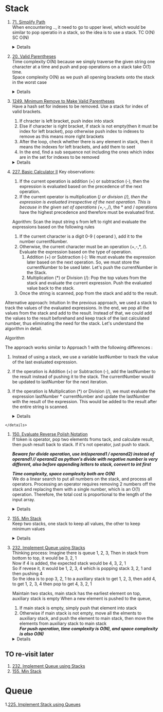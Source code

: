 # Stack
1. [71. Simplify Path](https://leetcode.com/problems/simplify-path)  
   When encountering .., it need to go to upper level, which would be similar to pop operatio in a stack, so the idea is to use a stack.  TC O(N) SC O(N)
    <details>
      
      ```python
       def simplifyPath(self, path: str) -> str:
           stack = []
           for part in path.split("/"):
               if part == "..":
                   if stack:
                       stack.pop()
               elif part and part != ".":
                   stack.append(part)
   
           return "/" + "/".join(stack)
      ```
    </details>
    
1. [20. Valid Parentheses](https://leetcode.com/problems/valid-parentheses)  
   Time complexity O(N) because we simply traverse the given string one character at a time and push and pop operations on a stack take O(1) time.  
   Space complexity O(N) as we push all opening brackets onto the stack in the worst case
    <details>
      
      ```python
      def isValid(self, s: str) -> bool:
          closeOpenMap = { ")" : "(", "}" : "{", "]" : "["}
          stack = []
          for ch in s:
              if ch in closeOpenMap:
                  if not stack or stack[-1] != closeOpenMap[ch]:
                      return False
                  else:
                      stack.pop()
              else:
                  stack.append(ch)
          return not stack
      ```
    </details>

1. [1249. Minimum Remove to Make Valid Parentheses](https://leetcode.com/problems/minimum-remove-to-make-valid-parentheses/)  
   Have a hash set for indexes to be removed. Use a stack for index of valid brackets.   
   1. If chracter is left bracket, push index into stack  
   1. Else if character is right bracket, if stack is not empty(then it must be index for left bracket), pop otherwise push index to indexes to remove as this means more right brackets 
   1. After the loop, check whether there is any element in stack, then it means the indexes for left brackets, and add them to seet
   1. In the end, find a sub sequence not including the ones which index are in the set for indexes to be removed
    <details>
      
      ```python
       def minRemoveToMakeValid(self, s: str) -> str:
           indexesToRemove = set()
           stack = []
           for i, c in enumerate(s):
               if c == "(":
                   stack.append(i)
               elif c == ")":
                   if stack:
                       stack.pop()
                   else:
                       indexesToRemove.add(i)
           
           while stack:
               indexesToRemove.add(stack.pop())
           
           validChars = []
           for i, c in enumerate(s):
               if not i in indexesToRemove:
                   validChars.append(c)
   
           return "".join(validChars)       
      ```
    </details>

1. [227. Basic Calculator II](https://leetcode.com/problems/basic-calculator-ii) 
   Key observations:
   1. If the current operation is addition (+) or subtraction (-), then the expression is evaluated based on the precedence of the next operation.
   1. If the current operator is multiplication (*) or division (/), then the expression is evaluated irrespective of the next operation. This is because in the given set of operations (+,-,*,/), the * and / operations have the highest precedence and therefore must be evaluated first.

   Agorithm:
   Scan the input string s from left to right and evaluate the expressions based on the following rules
   1. If the current character is a digit 0-9 ( operand ), add it to the number currentNumber.  
   1. Otherwise, the current character must be an operation (+,-,*, /). Evaluate the expression based on the type of operation.  
      1. Addition (+) or Subtraction (-): We must evaluate the expression later based on the next operation. So, we must store the currentNumber to be used later. Let's push the currentNumber in the Stack.  
      1. Multiplication (*) or Division (/): Pop the top values from the stack and evaluate the current expression. Push the evaluated value back to the stack.  
   1. Once the string is scanned, pop from the stack and add to the result.  

Alternative approach:
   Intuition
   In the previous approach, we used a stack to track the values of the evaluated expressions. In the end, we pop all the values from the stack and add to the result. Instead of that, we could add the values to the result beforehand and keep track of the last calculated number, thus eliminating the need for the stack. Let's understand the algorithm in detail.

   Algorithm

   The approach works similar to Approach 1 with the following differences :  
   1. Instead of using a stack, we use a variable lastNumber to track the value of the last evaluated expression.  
   1. If the operation is Addition (+) or Subtraction (-), add the lastNumber to the result instead of pushing it to the stack. The currentNumber would be updated to lastNumber for the next iteration.  
   1. If the operation is Multiplication (*) or Division (/), we must evaluate the expression lastNumber * currentNumber and update the lastNumber with the result of the expression. This would be added to the result after the entire string is scanned.  
    <details>
      
      ```python
       def calculate(self, s: str) -> int:
           currNum = 0
           stack = []
           operator = "+"
           for i, c in enumerate(s):
               if c.isdigit():
                   currNum = currNum * 10 + int(c)
   
               if (not c.isdigit() and not c.isspace()) or i == len(s) - 1:
                   if operator == "+":
                       stack.append(currNum)
                   elif operator == "-":
                       stack.append(-currNum)
                   elif operator == "*":
                       stack.append(stack.pop() * currNum)
                   elif operator == "/":
                       stack.append(int(stack.pop() / currNum))
   
                   operator = c
                   currNum = 0
                   
           total = 0
           while stack:
               total += stack.pop()
           
           return total

      # Without using stack
       def calculate(self, s: str) -> int:
           result = 0
           currNum = 0
           lastNum = 0
           operator = "+"
           for i, c in enumerate(s):
               print(result, lastNum, currNum, i)
               if c.isdigit():
                   currNum = currNum * 10 + int(c)
               
               if (not c.isdigit() and not c.isspace()) or i == len(s) - 1:
                   if operator in "+-":
                       result += lastNum
                       lastNum = currNum if operator == "+" else -currNum
                   elif operator == "*":
                       lastNum = lastNum * currNum
                   elif operator == "/":
                       lastNum = int(lastNum / currNum)
                   operator = c
                   currNum = 0
           result += lastNum
           return result      
      ```
    </details>
    
1. [150. Evaluate Reverse Polish Notation](https://leetcode.com/problems/evaluate-reverse-polish-notation)  
   If token is operator, pop two elements froms tack, and calculate result, then push result back to stack. If it's not operator, just push to stack. 
  
   ***Beware for divide operation, use int(operand1 / operand2) instead of operand1 // operand2 as python's divide with negative number is very different, also before appending letters to stack, convert to int first***

   ***Time complexity, space complexity both are O(N)***  
   We do a linear search to put all numbers on the stack, and process all operators. Processing an operator requires removing 2 numbers off the stack and replacing them with a single number, which is an O(1) operation. Therefore, the total cost is proportional to the length of the input array.

    <details>
      
      ```python
       def evalRPN(self, tokens: List[str]) -> int:
           stack = []
           operators = "+-*/"
           for token in tokens:
               if token not in operators:
                   stack.append(int(token))
               else:
                   right = int(stack.pop())
                   left = int(stack.pop())
                   result = None
                   if token == "+":
                       result = left + right
                   elif token == "-":
                       result = left - right
                   elif token == "*":
                       result = left * right
                   else:
                       result = int(left / right)
                   stack.append(result)
           return stack.pop()
      ```
    </details>
1. [155. Min Stack](https://leetcode.com/problems/min-stack)  
   Keep two stacks, one stack to keep all values, the other to keep minimum values
    <details>
      
      ```python
       def __init__(self):
           self.minStack = []
           self.stack = []
   
       def push(self, val: int) -> None:
           self.stack.append(val)
           if not self.minStack or val <= self.getMin():
               self.minStack.append(val)
           
       def pop(self) -> None:
           if self.stack.pop() == self.getMin():
               self.minStack.pop()
   
       def top(self) -> int:
           return self.stack[-1]
   
       def getMin(self) -> int:
           return self.minStack[-1]     
      ```
    </details>
1. [232. Implement Queue using Stacks](https://leetcode.com/problems/implement-queue-using-stacks)  
   Thinking process:
   Imagine there is queue 1, 2, 3, Then in stack from bottom to top, it would be 3, 2, 1   
   Now if 4 is added, the expected stack would be 4, 3, 2, 1  
   So if revese it, it would be 1, 2, 3, 4 which is popping stack 3, 2, 1 and then pushing 4  
   So the idea is to pop 3, 2, 1 to a auxiliary stack to get 1, 2, 3, then add 4, to get 1, 2, 3, 4 then pop to get 4, 3, 2, 1 

   Maintain two stacks, main stack has the earliest element on top, auxiliary stack is empty 
   When a new element is pushed to the queue,
   1. If main stack is empty, simply push that element into stack
   1. Otherwise if main stack is not empty, move all the elments to auxiliary stack, and push the element to main stack, then move the elements from auxiliary stack to main stack  
   ***For push operation, time complexity is O(N), and space complexity is also O(N)***
    <details>
      
      ```python
       def __init__(self):
           self.mainStack = []
           self.auxStack = []
           
   
       def push(self, x: int) -> None:
           if not self.mainStack:
               self.mainStack.append(x)
           else:
               while self.mainStack:
                   self.auxStack.append(self.mainStack.pop())
               self.mainStack.append(x)
               while self.auxStack:
                   self.mainStack.append(self.auxStack.pop())
       def pop(self) -> int:
           return self.mainStack.pop()
   
       def peek(self) -> int:
           return self.mainStack[-1]
           
   
       def empty(self) -> bool:
           return not self.mainStack
      ```
    </details>
## TO re-visit later
1. [232. Implement Queue using Stacks](https://leetcode.com/problems/implement-queue-using-stacks)  
1. [155. Min Stack](https://leetcode.com/problems/min-stack)  

# Queue
1.[225. Implement Stack using Queues](https://leetcode.com/problems/implement-queue-using-stacks)  

